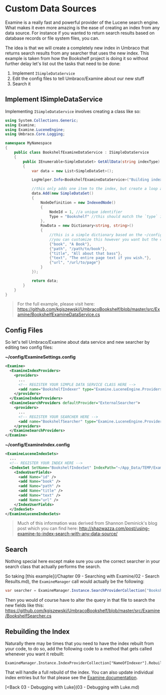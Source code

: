 # Custom Data Sources

Examine is a really fast and powerful provider of the Lucene search engine. What makes it even more amazing is the ease of creating an index from any data source. For instance if you wanted to return search results based on database records or file system files, you can.

The idea is that we will create a completely new index in Umbraco that returns search results from any searcher that uses the new index. This example is taken from how the Bookshelf project is doing it so without further delay let's list out the tasks that need to be done:

1. Implement `ISimpleDataService`
2. Edit the config files to tell Umbraco/Examine about our new stuff
3. Search it

## Implement ISimpleDataService
Implementing `ISimpleDataService` involves creating a class like so:
```c#
using System.Collections.Generic;
using Examine;
using Examine.LuceneEngine;
using Umbraco.Core.Logging;

namespace MyNamespace
{
    public class BookshelfExamineDataService : ISimpleDataService
    {
        public IEnumerable<SimpleDataSet> GetAllData(string indexType)
        {
            var data = new List<SimpleDataSet>();

            LogHelper.Info<BookshelfExamineDataService>("Building index...");

            //this only adds one item to the index, but create a loop and go to town
            data.Add(new SimpleDataSet()
            {
                NodeDefinition = new IndexedNode()
                {
                    NodeId = 1, //a unique identifier
                    Type = "Bookshelf" //this should match the `type` in the ~/config/ExamineSettings.config
                },
                RowData = new Dictionary<string, string>()
                {
                    //this is a simple dictionary based on the ~/config/ExamineIndex.config file
                    //you can customize this however you want but the config should match this dictionary
                    {"book", "A Book"},
                    {"path", "/path/to/book"},
                    {"title", "All about that bass"},
                    {"text", "The entire page text if you wish."},
                    {"url", "/url/to/page"}
                }
            });

            return data;
        }
    }
}
```
>For the full example, please visit here: https://github.com/kgiszewski/UmbracoBookshelf/blob/master/src/Examine/BookshelfExamineDataService.cs


## Config Files
So let's tell Umbraco/Examine about data service and new searcher by editing two config files:

**~/config/ExamineSettings.config**
```xml
<Examine>
  <ExamineIndexProviders>
    <providers>
      ...
      <!-- REGISTER YOUR SIMPLE DATA SERVICE CLASS HERE -->
      <add name="BookshelfIndexer" type="Examine.LuceneEngine.Providers.SimpleDataIndexer, Examine" dataService="MyNamespace.BookshelfExamineDataService,MyDLLname" indexTypes="Bookshelf" />
    </providers>
  </ExamineIndexProviders>
  <ExamineSearchProviders defaultProvider="ExternalSearcher">
    <providers>
      ...
      <!-- REGISTER YOUR SEARCHER HERE -->
      <add name="BookshelfSearcher" type="Examine.LuceneEngine.Providers.LuceneSearcher, Examine" analyzer="Lucene.Net.Analysis.Standard.StandardAnalyzer, Lucene.Net" />
    </providers>
  </ExamineSearchProviders>
</Examine>
```

**~/config/ExamineIndex.config**
```xml
<ExamineLuceneIndexSets>
  ...
  <!-- REGISTER YOUR INDEX HERE -->
  <IndexSet SetName="BookshelfIndexSet" IndexPath="~/App_Data/TEMP/ExamineIndexes/Bookshelf">
    <IndexUserFields>
      <add Name="id" />
      <add Name="book" />
      <add Name="path" />
      <add Name="title" />
      <add Name="text" />
      <add Name="url" />
    </IndexUserFields>
  </IndexSet>
</ExamineLuceneIndexSets>
```

>Much of this information was derived from Shannon Deminick's blog post which you can find here: http://shazwazza.com/post/using-examine-to-index-search-with-any-data-source/ 

## Search
Nothing special here except make sure you use the correct searcher in your search class that actually performs the search.

So taking [this example](/Chapter 09 - Searching with Examine/02 - Search Results.md), the `ExamineManager` call would actually be the following:

```c#
var searcher = ExamineManager.Instance.SearchProviderCollection["BookshelfSearcher"];
```

Then you would of course have to alter the query in that file to search the new fields like this: https://github.com/kgiszewski/UmbracoBookshelf/blob/master/src/Examine/BookshelfSearcher.cs

## Rebuilding the Index
Naturally there may be times that you need to have the index rebuilt from your code, to do so, add the following code to a method that gets called whenever you want it rebuilt:
```
ExamineManager.Instance.IndexProviderCollection["NameOfIndexer"].RebuildIndex();
```

That will handle a full rebuild of the index. You can also update individual index entries but for that please see the [Examine documentation](https://github.com/Shazwazza/Examine/wiki).

[<Back 03 - Debugging with Luke](03 - Debugging with Luke.md)
